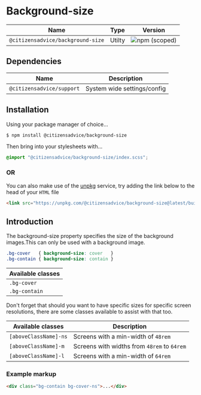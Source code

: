 # Background-size

| Name                              | Type   | Version                                                                           |
|-----------------------------------|--------|-----------------------------------------------------------------------------------|
| `@citizensadvice/background-size` | Utilty | ![npm (scoped)](https://img.shields.io/npm/v/@citizensadvice/background-size.svg) |

## Dependencies

| Name                      | Description                 |
|---------------------------|-----------------------------|
| `@citizensadvice/support` | System wide settings/config |

## Installation

Using your package manager of choice...

```shell
$ npm install @citizensadvice/background-size
```

Then bring into your stylesheets with...

```scss
@import "@citizensadvice/background-size/index.scss";
```

### OR
You can also make use of the [unpkg](https://unpkg.com) service, try adding the link below to the head of your `HTML` file

```html
<link src="https://unpkg.com/@citizensadvice/background-size@latest/build/background-size.css"/>
```

## Introduction

The background-size property specifies the size of the background images.This can only be used with a background image.

```CSS
.bg-cover   { background-size: cover   }
.bg-contain { background-size: contain }
```

| Available classes |
|-------------------|
| `.bg-cover`       |
| `.bg-contain`     |

Don't forget that should you want to have specific sizes for specific screen resolutions, there are some classes available to assist with that too.

| Available classes     | Description                                 |
|-----------------------|---------------------------------------------|
| `[aboveClassName]-ns` | Screens with a min-width of `48rem`         |
| `[aboveClassName]-m`  | Screens with widths from `48rem` to `64rem` |
| `[aboveClassName]-l`  | Screens with a min-width of `64rem`         |

### Example markup

```html
<div class="bg-contain bg-cover-ns">...</div>
```
